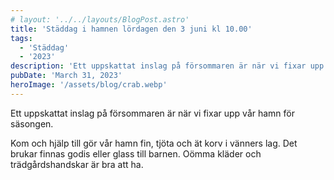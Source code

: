 ```yaml
---
# layout: '../../layouts/BlogPost.astro'
title: 'Städdag i hamnen lördagen den 3 juni kl 10.00'
tags:
  - 'Städdag'
  - '2023'
description: 'Ett uppskattat inslag på försommaren är när vi fixar upp vår hamn för säsongen.'
pubDate: 'March 31, 2023'
heroImage: '/assets/blog/crab.webp'
---
```


Ett uppskattat inslag på försommaren är när vi fixar upp vår hamn för säsongen.

Kom och hjälp till gör vår hamn fin, tjöta och ät korv i vänners lag. Det brukar finnas godis eller glass till barnen.
Oömma kläder och trädgårdshandskar är bra att ha.
